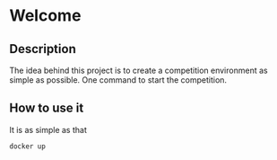 # Welcome 

## Description
The idea behind this project is to create a competition environment as simple as possible. One command to start the competition.

## How to use it
It is as simple as that

```docker up```
